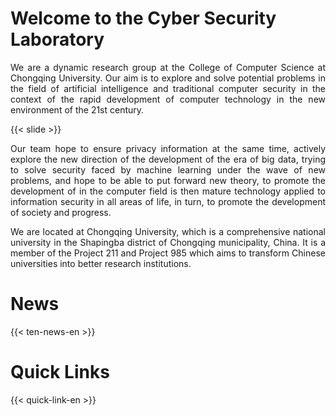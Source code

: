 # Welcome to the Cyber Security Laboratory

<p style="text-align:justify">
We are a dynamic research group at the College of Computer Science at Chongqing University. Our aim is to explore and solve potential problems in the field of artificial intelligence and traditional computer security in the context of the rapid development of computer technology in the new environment of the 21st century.
</p>

{{< slide >}}

<p style="text-align:justify">
Our team hope to ensure privacy information at the same time, actively explore the new direction of the development of the era of big data, trying to solve security faced by machine learning under the wave of new problems, and hope to be able to put forward new theory, to promote the development of in the computer field is then mature technology applied to information security in all areas of life, in turn, to promote the development of society and progress.
</p>

<p style="text-align:justify">
We are located at Chongqing University, which is a comprehensive national university in the Shapingba district of Chongqing municipality, China. It is a member of the Project 211 and Project 985 which aims to transform Chinese universities into better research institutions.
</p>

# News

{{< ten-news-en >}}

# Quick Links

{{< quick-link-en >}}
